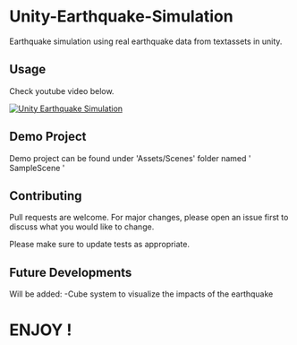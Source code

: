 # Unity-Earthquake-Simulation

Earthquake simulation using real earthquake data from textassets in unity.

## Usage

Check youtube video below.

[![Unity Earthquake Simulation](http://img.youtube.com/vi/0TEqpfUokM8/0.jpg)](http://www.youtube.com/watch?v=0TEqpfUokM8 "Unity Earthquake Simulation")

## Demo Project

Demo project can be found under 'Assets/Scenes' folder named ' SampleScene '

## Contributing
Pull requests are welcome. For major changes, please open an issue first to discuss what you would like to change.

Please make sure to update tests as appropriate.
## Future Developments
Will be added:
-Cube system to visualize the impacts of the earthquake

# ENJOY !
